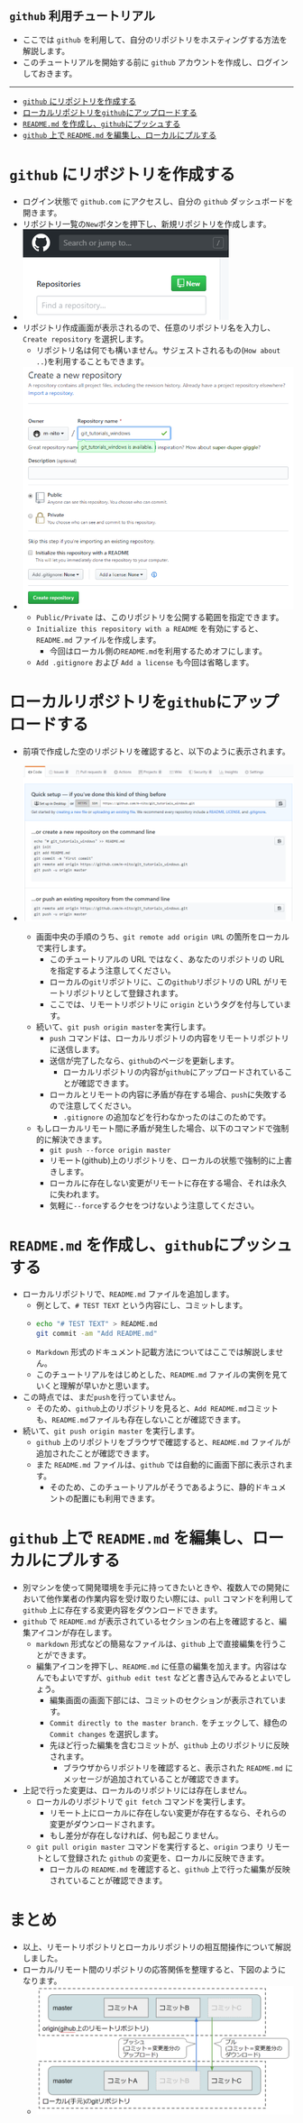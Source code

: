## `github` 利用チュートリアル
- ここでは `github` を利用して、自分のリポジトリをホスティングする方法を解説します。
- このチュートリアルを開始する前に `github` アカウントを作成し、ログインしておきます。

---

- [`github` にリポジトリを作成する](#github-%e3%81%ab%e3%83%aa%e3%83%9d%e3%82%b8%e3%83%88%e3%83%aa%e3%82%92%e4%bd%9c%e6%88%90%e3%81%99%e3%82%8b)
- [ローカルリポジトリを`github`にアップロードする](#%e3%83%ad%e3%83%bc%e3%82%ab%e3%83%ab%e3%83%aa%e3%83%9d%e3%82%b8%e3%83%88%e3%83%aa%e3%82%92github%e3%81%ab%e3%82%a2%e3%83%83%e3%83%97%e3%83%ad%e3%83%bc%e3%83%89%e3%81%99%e3%82%8b)
- [`README.md` を作成し、`github`にプッシュする](#readmemd-%e3%82%92%e4%bd%9c%e6%88%90%e3%81%97github%e3%81%ab%e3%83%97%e3%83%83%e3%82%b7%e3%83%a5%e3%81%99%e3%82%8b)
- [`github` 上で `README.md` を編集し、ローカルにプルする](#github-%e4%b8%8a%e3%81%a7-readmemd-%e3%82%92%e7%b7%a8%e9%9b%86%e3%81%97%e3%83%ad%e3%83%bc%e3%82%ab%e3%83%ab%e3%81%ab%e3%83%97%e3%83%ab%e3%81%99%e3%82%8b)

# `github` にリポジトリを作成する
- ログイン状態で `github.com` にアクセスし、自分の `github` ダッシュボードを開きます。
- リポジトリ一覧の`New`ボタンを押下し、新規リポジトリを作成します。
- ![Image](./img/new.png)
- リポジトリ作成画面が表示されるので、任意のリポジトリ名を入力し、`Create repository` を選択します。
  - リポジトリ名は何でも構いません。サジェストされるもの(`How about ..`)を利用することもできます。
- ![Image](./img/create.png)
  - `Public/Private` は、このリポジトリを公開する範囲を指定できます。
  - `Initialize this repository with a README` を有効にすると、`README.md` ファイルを作成します。
    - 今回はローカル側の`README.md`を利用するためオフにします。
  - `Add .gitignore` および `Add a license` も今回は省略します。

# ローカルリポジトリを`github`にアップロードする

- 前項で作成した空のリポジトリを確認すると、以下のように表示されます。
- ![Image](./img/empty.png)

  - 画面中央の手順のうち、`git remote add origin URL` の箇所をローカルで実行します。
    - このチュートリアルの URL ではなく、あなたのリポジトリの URL を指定するよう注意してください。
    - ローカルの`git`リポジトリに、この`github`リポジトリの URL がリモートリポジトリとして登録されます。
    - ここでは、リモートリポジトリに `origin` というタグを付与しています。
  - 続いて、`git push origin master`を実行します。
    - `push` コマンドは、ローカルリポジトリの内容をリモートリポジトリに送信します。
    - 送信が完了したなら、`github`のページを更新します。
      - ローカルリポジトリの内容が`github`にアップロードされていることが確認できます。
    - ローカルとリモートの内容に矛盾が存在する場合、`push`に失敗するので注意してください。
      - `.gitignore` の追加などを行わなかったのはこのためです。
  - もしローカルリモート間に矛盾が発生した場合、以下のコマンドで強制的に解決できます。
    - `git push --force origin master`
    - リモート(github)上のリポジトリを、ローカルの状態で強制的に上書きします。
    - ローカルに存在しない変更がリモートに存在する場合、それは永久に失われます。
    - 気軽に`--force`するクセをつけないよう注意してください。

# `README.md` を作成し、`github`にプッシュする

- ローカルリポジトリで、`README.md` ファイルを追加します。
  - 例として、`# TEST TEXT` という内容にし、コミットします。
  - ```bash
    echo "# TEST TEXT" > README.md
    git commit -am "Add README.md"
    ```
  - `Markdown` 形式のドキュメント記載方法についてはここでは解説しません。
  - このチュートリアルをはじめとした、`README.md` ファイルの実例を見ていくと理解が早いかと思います。
- この時点では、まだ`push`を行っていません。
  - そのため、`github`上のリポジトリを見ると、`Add README.md`コミットも、`README.md`ファイルも存在しないことが確認できます。
- 続いて、`git push origin master` を実行します。
  - `github` 上のリポジトリをブラウザで確認すると、`README.md` ファイルが追加されたことが確認できます。
  - また `README.md` ファイルは、`github` では自動的に画面下部に表示されます。
    - そのため、このチュートリアルがそうであるように、静的ドキュメントの配置にも利用できます。

# `github` 上で `README.md` を編集し、ローカルにプルする
- 別マシンを使って開発環境を手元に持ってきたいときや、複数人での開発において他作業者の作業内容を受け取りたい際には、`pull` コマンドを利用して `github` 上に存在する変更内容をダウンロードできます。
- `github` で `README.md` が表示されているセクションの右上を確認すると、編集アイコンが存在します。
  - `markdown` 形式などの簡易なファイルは、`github` 上で直接編集を行うことができます。
  - 編集アイコンを押下し、`README.md` に任意の編集を加えます。内容はなんでもよいですが、`github edit test` などと書き込んでみるとよいでしょう。
    - 編集画面の画面下部には、コミットのセクションが表示されています。
    - `Commit directly to the master branch.` をチェックして、緑色の`Commit changes` を選択します。
    - 先ほど行った編集を含むコミットが、`github` 上のリポジトリに反映されます。
      - ブラウザからリポジトリを確認すると、表示された `README.md` にメッセージが追加されていることが確認できます。 
- 上記で行った変更は、ローカルのリポジトリには存在しません。
  - ローカルのリポジトリで `git fetch` コマンドを実行します。
    - リモート上にローカルに存在しない変更が存在するなら、それらの変更がダウンロードされます。
    - もし差分が存在しなければ、何も起こりません。
  - `git pull origin master` コマンドを実行すると、`origin` つまり リモートとして登録された `github` の変更を、ローカルに反映できます。
    - ローカルの `README.md` を確認すると、`github` 上で行った編集が反映されていることが確認できます。

# まとめ
- 以上、リモートリポジトリとローカルリポジトリの相互間操作について解説しました。
- ローカル/リモート間のリポジトリの応答関係を整理すると、下図のようになります。
  - ![img](./img/push_pull.png)
